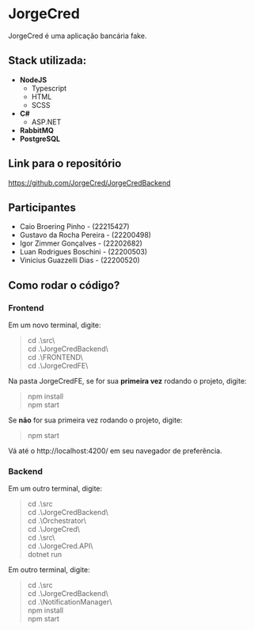 # JorgeCred
JorgeCred é uma aplicação bancária fake.

## Stack utilizada:
- **NodeJS**
    - Typescript
    - HTML
    - SCSS
- **C#**
    - ASP.NET
- **RabbitMQ**
- **PostgreSQL**

## Link para o repositório
https://github.com/JorgeCred/JorgeCredBackend

## Participantes
- Caio Broering Pinho - (22215427)
- Gustavo da Rocha Pereira - (22200498)
- Igor Zimmer Gonçalves - (22202682)
- Luan Rodrigues Boschini - (22200503)
- Vinicius Guazzelli Dias - (22200520)

## Como rodar o código?

### Frontend
Em um novo terminal, digite:
> cd .\src\  
cd .\JorgeCredBackend\  
cd .\FRONTEND\  
cd .\JorgeCredFE\  

Na pasta JorgeCredFE, se for sua **primeira vez** rodando o projeto, digite:
> npm install  
npm start

Se **não** for sua primeira vez rodando o projeto, digite:
> npm start

Vá até o http://localhost:4200/ em seu navegador de preferência.

### Backend
Em um outro terminal, digite:
> cd .\src\
cd .\JorgeCredBackend\  
cd .\Orchestrator\  
cd .\JorgeCred\  
cd .\src\  
cd .\JorgeCred.API\  
dotnet run

Em outro terminal, digite:
> cd .\src\
cd .\JorgeCredBackend\  
cd .\NotificationManager\  
npm install  
npm start